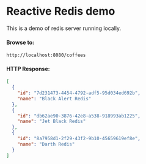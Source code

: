 # Reactive Redis demo

This is a demo of redis server running locally.  


#### Browse to:
```http request
http://localhost:8080/coffees
```

#### HTTP Response:
```json
[
  {
    "id": "7d231473-4454-4792-adf5-95d034ed692b",
    "name": "Black Alert Redis"
  },
  {
    "id": "db62ae90-3876-42e8-a538-918993ab1225",
    "name": "Jet Black Redis"
  },
  {
    "id": "8a7958d1-2f29-43f2-9b10-45659619ef8e",
    "name": "Darth Redis"
  }
]
```